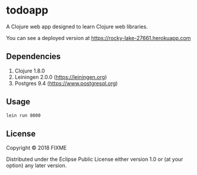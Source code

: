 # todoapp

A Clojure web app designed to learn Clojure web libraries.

You can see a deployed version at https://rocky-lake-27661.herokuapp.com

## Dependencies

1. Clojure 1.8.0
2. Leiningen 2.0.0 (https://leiningen.org)
3. Postgres 9.4 (https://www.postgresql.org)

## Usage

```sh
lein run 8000
```

## License

Copyright © 2018 FIXME

Distributed under the Eclipse Public License either version 1.0 or (at
your option) any later version.

